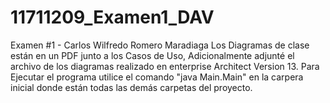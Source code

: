 # 11711209_Examen1_DAV
Examen #1 - Carlos Wilfredo Romero Maradiaga
Los Diagramas de clase están en un PDF junto a los Casos de Uso, Adicionalmente adjunté el archivo de los diagramas realizado en enterprise Architect Version 13.
Para Ejecutar el programa utilice el comando "java Main.Main" en la carpera inicial donde están todas las demás carpetas del proyecto.
